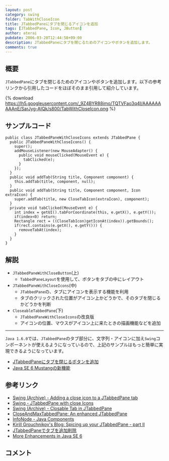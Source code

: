```yaml
---
layout: post
category: swing
folder: TabWithCloseIcon
title: JTabbedPaneにタブを閉じるアイコンを追加
tags: [JTabbedPane, Icon, JButton]
author: aterai
pubdate: 2006-03-20T12:44:58+09:00
description: JTabbedPaneにタブを閉じるためのアイコンやボタンを追加します。
comments: true
---
```

## 概要
`JTabbedPane`にタブを閉じるためのアイコンやボタンを追加します。以下の参考リンクから引用したコードをほぼそのまま引用して紹介しています。

{% download https://lh5.googleusercontent.com/_9Z4BYR88imo/TQTVFao3q4I/AAAAAAAAAnE/SarJyg-AIQk/s800/TabWithCloseIcon.png %}

## サンプルコード
<pre class="prettyprint"><code>public class JTabbedPaneWithCloseIcons extends JTabbedPane {
  public JTabbedPaneWithCloseIcons() {
    super();
    addMouseListener(new MouseAdapter() {
      public void mouseClicked(MouseEvent e) {
        tabClicked(e);
      }
    });
  }
  public void addTab(String title, Component component) {
    this.addTab(title, component, null);
  }
  public void addTab(String title, Component component, Icon extraIcon) {
    super.addTab(title, new CloseTabIcon(extraIcon), component);
  }
  private void tabClicked(MouseEvent e) {
    int index = getUI().tabForCoordinate(this, e.getX(), e.getY());
    if(index&lt;0) return;
    Rectangle rect = ((CloseTabIcon)getIconAt(index)).getBounds();
    if(rect.contains(e.getX(), e.getY())) {
      removeTabAt(index);
    }
  }
}
</code></pre>

## 解説
- `JTabbedPaneWithCloseButton`(上)
    - `TabbedPaneLayout`を使用して、ボタンをタブの中にレイアウト
- `JTabbedPaneWithCloseIcons`(中)
    - `JTabbedPane`の、タブにアイコンを表示する機能を利用
    - タブのクリックされた位置がアイコン上かどうかで、そのタブを閉じるかどうかを判断
- `CloseableTabbedPane`(下)
    - `JTabbedPaneWithCloseIcons`の改良版
    - アイコンの位置、マウスがアイコン上に来たときの描画機能などを追加

<!-- dummy comment line for breaking list -->


- - - -
`Java 1.6.0`では、`JTabbedPane`のタブ部分に、文字列・アイコンに加え`Swing`コンポーネントが使えるようになっているので、上記のサンプルはもっと簡単に実現できるようになっています。

- [JTabbedPaneにタブを閉じるボタンを追加](http://terai.xrea.jp/Swing/TabWithCloseButton.html)
- [Java SE 6 Mustangの新機能](http://www.02.246.ne.jp/~torutk/jvm/mustang.html)

<!-- dummy comment line for breaking list -->

## 参考リンク
- [Swing (Archive) - Adding a close icon to a JTabbedPane tab](https://forums.oracle.com/thread/1501884)
- [Swing - JTabbedPane with close Icons](https://forums.oracle.com/thread/1356993)
- [Swing (Archive) - Closable Tab in JTabbedPane](https://forums.oracle.com/thread/1480617)
- [CloseAndMaxTabbedPane: An enhanced JTabbedPane](http://www.javaworld.com/javaworld/jw-09-2004/jw-0906-tabbedpane.html)
- [InfoNode - Java Components](http://www.infonode.net/index.html?itp)
- [Kirill Grouchnikov's Blog: Spicing up your JTabbedPane - part II](http://weblogs.java.net/blog/kirillcool/archive/2005/12/spicing_up_your_1.html)
- [JTabbedPaneでタブを追加削除](http://terai.xrea.jp/Swing/TabbedPane.html)
- [More Enhancements in Java SE 6](http://www.oracle.com/technetwork/articles/javase/index-135776.html)

<!-- dummy comment line for breaking list -->

## コメント
